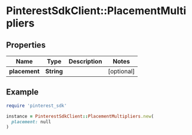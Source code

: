 # PinterestSdkClient::PlacementMultipliers

## Properties

| Name | Type | Description | Notes |
| ---- | ---- | ----------- | ----- |
| **placement** | **String** |  | [optional] |

## Example

```ruby
require 'pinterest_sdk'

instance = PinterestSdkClient::PlacementMultipliers.new(
  placement: null
)
```

